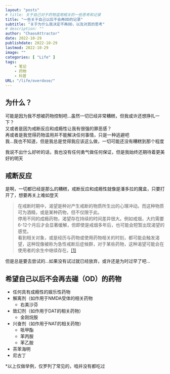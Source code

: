 ```yaml
---
layout: "posts"
# title: 关于自己对于药物滥用相关的一些思考和记录
title: "一些关于自己以后不会再OD的记录"
subtitle: "关于为什么我决定不再OD，以及对其的思考"
# description: ""
author: "ChaosAttractor"
date: 2022-10-29
publishdate: 2022-10-29
lastmod: 2022-10-29
image: ""
categories: [ "Life" ]
tags:
    - 笔记
    - 药物
    - 科普
URL: "/life/overdose/"
---
```


<!-- **这是一篇对于我从3月来自己所经历的事情的记录，以及以此展开的思考** -->
<!-- **这是一篇关于我决定不再OD，以及对其的思考的记录** -->

## 为什么？
可能是因为我不想被药物控制吧...虽然一切已经非常糟糕，但我或许还想挣扎一下？  
又或者是因为戒断反应和成瘾性让我有很强的罪恶感？  
再或者是我觉得药物滥用并不能解决任何事情，只是一种逃避吧  
我...我也不知道，但是我总是觉得我应该这么做，一切可能还没有糟糕到那个程度

我说不出什么好听的话，我也没有任何勇气做任何保证，但是我始终还期待着更美好的明天

## 戒断反应
是啊，一切都已经是那么的糟糕，戒断反应和成瘾性就像是潘多拉的魔盒，只要打开了，想要再关上难如登天

> 在戒断时期中，渴望是种对产生戒断的物质所生出的心理冲动。而这种物质可为酒精，或是某种药物，但不仅限于此。  
> 停用不同的成瘾药物，渴望存在持续的时间差异很大。例如戒烟，大约需要6-12个月后才会显著缓解，但即使是戒烟多年后，也可能会短暂出现渴望的感觉。  
> 看到相关对象，或是经历与药物或使用药物相关的时刻，都可能会触发渴望，这种现像被称为急性戒断后症候群，对于某些药物，这种渴望可能会在使用者的余生中继续存在。[[1]](https://zh.wikipedia.org/wiki/%E8%97%A5%E7%89%A9%E6%88%92%E6%96%B7#%E6%B8%B4%E6%9C%9B)

但是总是要去尝试的...如果没有试过就已经放弃，或许还是为时过早了吧...

## 希望自己以后不会再去碰（OD）的药物
 - 任何具有成瘾性的娱乐性药物
 - 解离剂（如作用于NMDA受体的相关药物
   - 右美沙芬
 - 致幻剂（如作用于DAT的相关药物）
   - 金刚烷胺
 - 兴奋剂（如作用于NAT的相关药物）
   - 哌甲酯
   - 苯丙胺
   - 苯乙胺
 - 茶苯海明
 - 尼古丁
 
 *以上仅做举例，仅罗列了常见的，咱并没有都吃过


<!-- Note
关于以后不要再继续磕药的记录
不要碰这些东西了吧…

一些不要尝试东西（持续更新）：
致幻剂 解离剂 兴奋剂 尼古丁
安非他酮 安非他命 苯乙胺 （DA相关）
解离计量 右美沙芬等NMDA相关
茶苯海明等H1直接相关
苯巴比妥
尼古丁

一些原因（零碎的）

或许…我还是并不想被药物控制吧…

在戒断时期中，渴望是种对产生戒断的物质所生出的心理冲动。而这种物质可为酒精，或是某种药物，但不仅限于此。

停用不同的成瘾药物，渴望存在持续的时间差异很大。例如戒烟，大约需要6-12个月后才会显著缓解，但即使是戒烟多年后，也可能会短暂出现渴望的感觉。

看到相关对象，或是经历与药物或使用药物相关的时刻，都可能会触发渴望，这种现像被称为急性戒断后症候群，对于某些药物，这种渴望可能会在使用者的余生中继续存在。对于酒精戒断症候群, 情况会在几个月内逐渐改善，对于严重者，则要过好几年才会逐渐好转。

一些和DA相关药物（谵妄剂相关）的感受

这种朦胧的头晕朦胧的难受而且明知道吃了更难受但是还想吃的感觉是不是戒断反应呢

反胃 头晕头疼 恶心 想吐 声音感觉离自己很远 散瞳 一点都不舒服的解离 戒断反应 还想吃 不敢吃东西 谵妄 抑郁 害怕 兴奋 躯体化 发病 等等 -->
